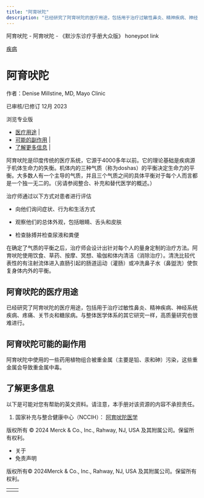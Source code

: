 ```yaml
---
title: "阿育吠陀"
description: "已经研究了阿育吠陀的医疗用途，包括用于治疗过敏性鼻炎、精神疾病、神经系统疾病、疼痛、关节炎和糖尿病。与整体医学体系的其它研究一样，高质量研究也很难进行。"
---
```


﻿阿育吠陀 \- 阿育吠陀 \- 《默沙东诊疗手册大众版》 honeypot link



[疾病](https://www.merckmanuals.com/home/resourcespages/healthyliving_rel2.3)

# 阿育吠陀

作者：Denise Millstine, MD, Mayo Clinic

已审核/已修订 12月 2023

浏览专业版

- [医疗用途](#医疗用途_v87246482_zh) \|
- [可能的副作用](#可能的副作用_v87246486_zh) \|
- [了解更多信息](#了解更多信息_v42283740_zh) \|

阿育吠陀是印度传统的医疗系统，它源于4000多年以前。它的理论基础是疾病源于机体生命力的失衡。机体内的三种气质（称为doshas）的平衡决定生命力的平衡。大多数人有一个主导的气质，并且三个气质之间的具体平衡对于每个人而言都是一个独一无二的。（另请参阅整合、补充和替代医学的概述。）

治疗师通过以下方式对患者进行评估

- 向他们询问症状、行为和生活方式

- 观察他们的总体外观，包括眼睛、舌头和皮肤

- 检查脉搏并检查尿液和粪便


在确定了气质的平衡之后，治疗师会设计出针对每个人的量身定制的治疗方法。阿育吠陀使用饮食、草药、按摩、冥想、瑜伽和体内清洁（消除治疗）。清洗比较代表性的有注射流体进入直肠引起的肠道运动（灌肠）或冲洗鼻子水（鼻盥洗）使恢复身体内外的平衡。

## 阿育吠陀的医疗用途

已经研究了阿育吠陀的医疗用途，包括用于治疗过敏性鼻炎、精神疾病、神经系统疾病、疼痛、关节炎和糖尿病。与整体医学体系的其它研究一样，高质量研究也很难进行。

## 阿育吠陀可能的副作用

阿育吠陀中使用的一些药用植物组合被重金属（主要是铅、汞和砷）污染，这些重金属会导致重金属中毒。

## 了解更多信息

以下是可能对您有帮助的英文资料。请注意，本手册对该资源的内容不承担责任。

1. 国家补充与整合健康中心（NCCIH）： [阿育吠陀医学](http://nccih.nih.gov/health/ayurveda/introduction.htm)




版权所有 © 2024
Merck & Co., Inc., Rahway, NJ, USA 及其附属公司。保留所有权利。

- 关于
- 免责声明

版权所有© 2024Merck & Co., Inc., Rahway, NJ, USA 及其附属公司。保留所有权利。

|     |     |
| --- | --- |
|  |  |